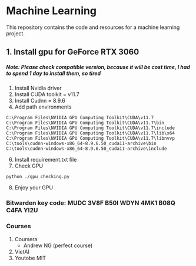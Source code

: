# Machine Learning
This repository contains the code and resources for a machine learning project.

## 1. Install gpu for GeForce RTX 3060
##### Note: Please check compatible version, because it will be cost time, I had to spend 1 day to install them, so tired
1. Install Nvidia driver
2. Install CUDA toolkit = v11.7
3. Install Cudnn = 8.9.6
4. Add path environments
```
C:\Program Files\NVIDIA GPU Computing Toolkit\CUDA\v11.7
C:\Program Files\NVIDIA GPU Computing Toolkit\CUDA\v11.7\bin
C:\Program Files\NVIDIA GPU Computing Toolkit\CUDA\v11.7\include
C:\Program Files\NVIDIA GPU Computing Toolkit\CUDA\v11.7\lib\x64
C:\Program Files\NVIDIA GPU Computing Toolkit\CUDA\v11.7\libnvvp
C:\tools\cudnn-windows-x86_64-8.9.6.50_cuda11-archive\bin
C:\tools\cudnn-windows-x86_64-8.9.6.50_cuda11-archive\include
```
6. Install requirement.txt file
7. Check GPU
```
python ./gpu_checking.py
```
8. Enjoy your GPU


### Bitwarden key code: MUDC 3V8F B50I WDYN 4MK1 B08Q C4FA YI2U
### Courses
1. Coursera
   - Andrew NG (perfect course)
2. VietAI
3. Youtobe MIT

